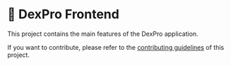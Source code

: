 # 🥞 DexPro Frontend


This project contains the main features of the DexPro application.

If you want to contribute, please refer to the [contributing guidelines](./CONTRIBUTING.md) of this project.

